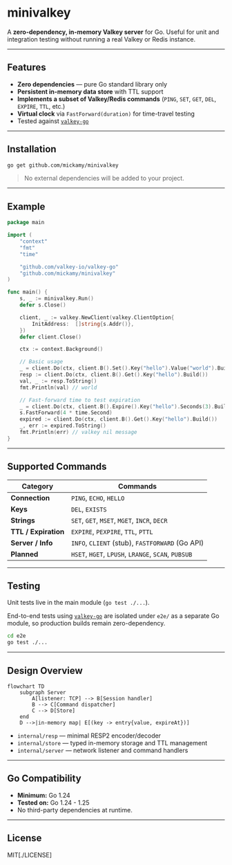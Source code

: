 # minivalkey

A **zero-dependency, in-memory Valkey server** for Go.
Useful for unit and integration testing without running a real Valkey or Redis instance.

---

## Features

* **Zero dependencies** — pure Go standard library only
* **Persistent in-memory data store** with TTL support
* **Implements a subset of Valkey/Redis commands** (`PING`, `SET`, `GET`, `DEL`, `EXPIRE`, `TTL`, etc.)
* **Virtual clock** via `FastForward(duration)` for time-travel testing
* Tested against [`valkey-go`](https://github.com/valkey-io/valkey-go)

---

## Installation

```bash
go get github.com/mickamy/minivalkey
```

> No external dependencies will be added to your project.

---

## Example

```go
package main

import (
    "context"
    "fmt"
    "time"

    "github.com/valkey-io/valkey-go"
    "github.com/mickamy/minivalkey"
)

func main() {
    s, _ := minivalkey.Run()
    defer s.Close()

    client, _ := valkey.NewClient(valkey.ClientOption{
        InitAddress:  []string{s.Addr()},
    })
    defer client.Close()

    ctx := context.Background()

    // Basic usage
    _ = client.Do(ctx, client.B().Set().Key("hello").Value("world").Build())
    resp := client.Do(ctx, client.B().Get().Key("hello").Build())
    val, _ := resp.ToString()
    fmt.Println(val) // world

    // Fast-forward time to test expiration
    _ = client.Do(ctx, client.B().Expire().Key("hello").Seconds(3).Build())
    s.FastForward(4 * time.Second)
    expired := client.Do(ctx, client.B().Get().Key("hello").Build())
    _, err := expired.ToString()
    fmt.Println(err) // valkey nil message
}
```

---

## Supported Commands

| Category             | Commands                                            |
| -------------------- | --------------------------------------------------- |
| **Connection**       | `PING`, `ECHO`, `HELLO`                             |
| **Keys**             | `DEL`, `EXISTS`                                     |
| **Strings**          | `SET`, `GET`, `MSET`, `MGET`, `INCR`, `DECR`        |
| **TTL / Expiration** | `EXPIRE`, `PEXPIRE`, `TTL`, `PTTL`                  |
| **Server / Info**    | `INFO`, `CLIENT` (stub), `FASTFORWARD` (Go API)     |
| **Planned**          | `HSET`, `HGET`, `LPUSH`, `LRANGE`, `SCAN`, `PUBSUB` |

---

## Testing

Unit tests live in the main module (`go test ./...`).

End-to-end tests using [`valkey-go`](https://github.com/valkey-io/valkey-go) are isolated under `e2e/`
as a separate Go module, so production builds remain zero-dependency.

```bash
cd e2e
go test ./...
```

---

## Design Overview

```mermaid
flowchart TD
    subgraph Server
        A[listener: TCP] --> B[Session handler]
        B --> C[Command dispatcher]
        C --> D[Store]
    end
    D -->|in-memory map| E[(key -> entry{value, expireAt})]
```

* `internal/resp` — minimal RESP2 encoder/decoder
* `internal/store` — typed in-memory storage and TTL management
* `internal/server` — network listener and command handlers

---

## Go Compatibility

* **Minimum:** Go 1.24
* **Tested on:** Go 1.24 - 1.25
* No third-party dependencies at runtime.

---

## License

MIT[./LICENSE]
